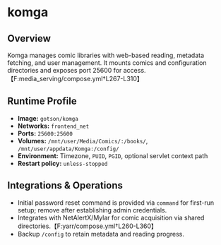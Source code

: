 <!--
title: komga
description:
published: true
date: 2025-10-19T08:57:42Z
tags:
editor: markdown
-->

# komga

## Overview
Komga manages comic libraries with web-based reading, metadata fetching, and user management. It mounts comics and configuration directories and exposes port 25600 for access.【F:media_serving/compose.yml†L267-L310】

## Runtime Profile
- **Image:** `gotson/komga`
- **Networks:** `frontend_net`
- **Ports:** `25600:25600`
- **Volumes:** `/mnt/user/Media/Comics/:/books/`, `/mnt/user/appdata/Komga:/config/`
- **Environment:** Timezone, `PUID`, `PGID`, optional servlet context path
- **Restart policy:** `unless-stopped`

## Integrations & Operations
- Initial password reset command is provided via `command` for first-run setup; remove after establishing admin credentials.
- Integrates with NetAlertX/Mylar for comic acquisition via shared directories.【F:yarr/compose.yml†L260-L360】
- Backup `/config` to retain metadata and reading progress.

